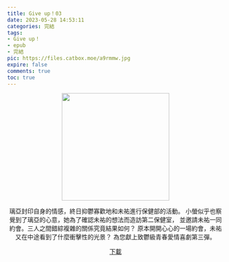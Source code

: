 ```yaml
---
title: Give up！03
date: 2023-05-28 14:53:11
categories: 完結
tags:
- Give up！
- epub
- 完結
pic: https://files.catbox.moe/a9rmmw.jpg
expire: false
comments: true
toc: true
---
```


<div style="text-align:center" class="kratos-post-content">

<img width="250px" src="https://files.catbox.moe/a9rmmw.jpg">

<p>
璃亞封印自身的情感，終日抑鬱寡歡地和未祐進行保健部的活動。
小螢似乎也察覺到了璃亞的心意，她為了確認未祐的想法而造訪第二保健室，
並邀請未祐一同約會。三人之間錯綜複雜的關係究竟結果如何？
原本開開心心的一場約會，未祐又在中途看到了什麼衝擊性的光景？
為您獻上致鬱級青春愛情喜劇第三彈。
</p>

<p>
<a href="https://epubdatabase.azurewebsites.net/EBOOKS/EPUB/完結/GIVE UP！/GIVE UP！03.epub?download=1">下載</a>
</p>

</div>
